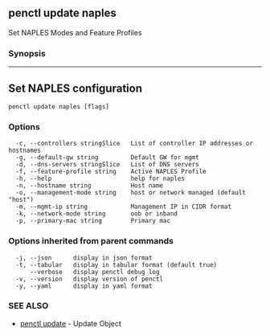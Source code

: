 ## penctl update naples

Set NAPLES Modes and Feature Profiles

### Synopsis



----------------------------
 Set NAPLES configuration 
----------------------------


```
penctl update naples [flags]
```

### Options

```
  -c, --controllers stringSlice   List of controller IP addresses or hostnames
  -g, --default-gw string         Default GW for mgmt
  -d, --dns-servers stringSlice   List of DNS servers
  -f, --feature-profile string    Active NAPLES Profile
  -h, --help                      help for naples
  -n, --hostname string           Host name
  -o, --management-mode string    host or network managed (default "host")
  -m, --mgmt-ip string            Management IP in CIDR format
  -k, --network-mode string       oob or inband
  -p, --primary-mac string        Primary mac
```

### Options inherited from parent commands

```
  -j, --json      display in json format
  -t, --tabular   display in tabular format (default true)
      --verbose   display penctl debug log
  -v, --version   display version of penctl
  -y, --yaml      display in yaml format
```

### SEE ALSO
* [penctl update](penctl_update.md)	 - Update Object

